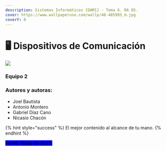 ```yaml
---
description: Sistemas Informáticos [DAM1] - Tema 6. RA 05.
cover: https://www.wallpaperuse.com/wallp/48-485995_m.jpg
coverY: 0
---
```


# 🖥 Dispositivos de Comunicación

![](https://www.cloudmasters.es/wp-content/uploads/2020/08/redes.jpg)

### Equipo 2

### Autores y autoras:

* Joel Bautista
* Antonio Montero
* Gabriel Díaz Cano
* Nicasio Chacón

{% hint style="success" %}
El mejor contenido al alcance de tu mano.
{% endhint %}

<mark style="background-color:blue;">Fecha: Mayo de 2022.</mark>

